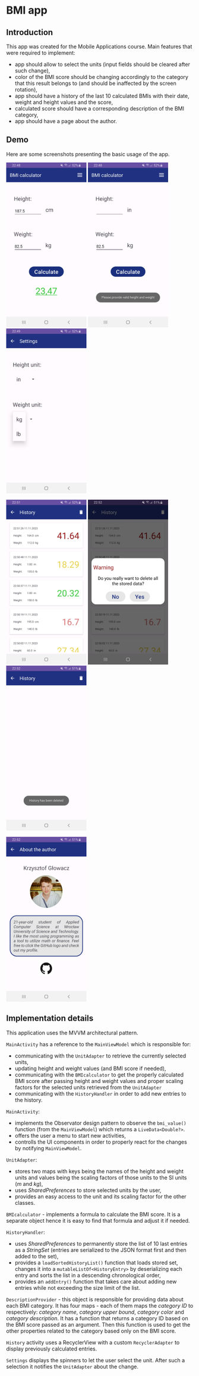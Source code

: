 # BMI app

## Introduction
This app was created for the Mobile Applications course. Main features that were required to implement:
- app should allow to select the units (input fields should be cleared after such change),
- color of the BMI score should be changing accordingly to the category that this result belongs to (and should be inaffected by the screen rotation),
- app should have a history of the last 10 calculated BMIs with their date, weight and height values and the score,
- calculated score should have a corresponding description of the BMI category,
- app should have a page about the author.

## Demo
Here are some screenshots presenting the basic usage of the app.  

<p float='left'>
  <img src='screenshots/Screenshot_1.jpg' width='216' height='444'>
  <img src='screenshots/Screenshot_2.jpg' width='216' height='444'>
  <img src='screenshots/Screenshot_3.jpg' width='216' height='444'>
</p>
<p float='left'>
  <img src='screenshots/Screenshot_4.jpg' width='216' height='444'>
  <img src='screenshots/Screenshot_5.jpg' width='216' height='444'>
  <img src='screenshots/Screenshot_6.jpg' width='216' height='444'>
</p>
<img src='screenshots/Screenshot_7.jpg' width='216' height='444'>

## Implementation details
This application uses the MVVM architectural pattern.  
  
`MainActivity` has a reference to the `MainViewModel` which is responsible for:
- communicating with the `UnitAdapter` to retrieve the currently selected units,
- updating height and weight values (and BMI score if needed),
- communicating with the `BMIcalculator` to get the properly calculated BMI score after passing height and weight values and proper scaling factors for the selected units retrieved from the `UnitAdapter`
- communicating with the `HistoryHandler` in order to add new entries to the history.

`MainActivity`:
- implements the Observator design pattern to observe the `bmi_value()` function (from the `MainViewModel`) which returns a `LiveData<Double?>`.
- offers the user a menu to start new activities,
- controlls the UI components in order to properly react for the changes by notifying `MainViewModel`.

`UnitAdapter`:
- stores two maps with keys being the names of the height and weight units and values being the scaling factors of those units to the SI units (*m* and *kg*),
- uses *SharedPreferences* to store selected units by the user,
- provides an easy access to the unit and its scaling factor for the other classes.

`BMIcalculator` - implements a formula to calculate the BMI score. It is a separate object hence it is easy to find that formula and adjust it if needed.

`HistoryHandler`:
- uses *SharedPreferences* to permanently store the list of 10 last entries as a *StringSet* (entries are serialized to the JSON format first and then added to the set),
- provides a `loadSortedHistoryList()` function that loads stored set, changes it into a `mutableListOf<HistoryEntry>` by deserializing each entry and sorts the list in a descending chronological order,
- provides an `addEntry()` function that takes care about adding new entries while not exceeding the size limit of the list.

`DescriptionProvider` - this object is responsible for providing data about each BMI category. It has four maps - each of them maps the *category ID* to respectively: *category name*, *category upper bound*, *category color* and *category description*. It has a function that returns a category ID based on the BMI score passed as an argument. Then this function is used to get the other properties related to the category based only on the BMI score.

`History` activity uses a RecyclerView with a custom `RecyclerAdapter` to display previously calculated entries.

`Settings` displays the spinners to let the user select the unit. After such a selection it notifies the `UnitAdapter` about the change.
